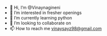 - 👋 Hi, I’m @Vinaynagineni
- 👀 I’m interested in fresher openings
- 🌱 I’m currently learning python
- 💞️ I’m looking to collaborate on 
- 📫 How to reach me vinaysayz98@gmail.com

<!---
Vinaynagineni/Vinaynagineni is a ✨ special ✨ repository because its `README.md` (this file) appears on your GitHub profile.
You can click the Preview link to take a look at your changes.
--->
